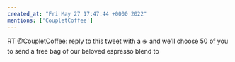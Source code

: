 ```yaml
---
created_at: "Fri May 27 17:47:44 +0000 2022"
mentions: ['CoupletCoffee']
---
```


RT @CoupletCoffee: reply to this tweet with a ☕️ and we’ll choose 50 of you to send a free bag of our beloved espresso blend to